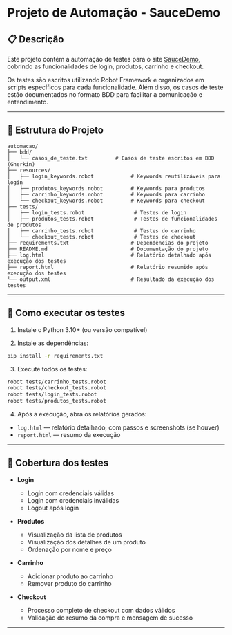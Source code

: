 # Projeto de Automação - SauceDemo

## 📋 Descrição

Este projeto contém a automação de testes para o site [SauceDemo](https://www.saucedemo.com/v1), cobrindo as funcionalidades de login, produtos, carrinho e checkout.

Os testes são escritos utilizando Robot Framework e organizados em scripts específicos para cada funcionalidade. Além disso, os casos de teste estão documentados no formato BDD para facilitar a comunicação e entendimento.

---

## 📂 Estrutura do Projeto

```
automacao/
├── bdd/
│   └── casos_de_teste.txt         # Casos de teste escritos em BDD (Gherkin)
├── resources/
│   ├── login_keywords.robot            # Keywords reutilizáveis para login
│   ├── produtos_keywords.robot         # Keywords para produtos
│   ├── carrinho_keywords.robot         # Keywords para carrinho
│   └── checkout_keywords.robot         # Keywords para checkout
├── tests/
│   ├── login_tests.robot                # Testes de login
│   ├── produtos_tests.robot             # Testes de funcionalidades de produtos
│   ├── carrinho_tests.robot             # Testes do carrinho
│   └── checkout_tests.robot             # Testes de checkout
├── requirements.txt                    # Dependências do projeto
├── README.md                           # Documentação do projeto
├── log.html                            # Relatório detalhado após execução dos testes
├── report.html                         # Relatório resumido após execução dos testes
└── output.xml                          # Resultado da execução dos testes
```

---

## 🚀 Como executar os testes

1. Instale o Python 3.10+ (ou versão compatível)

2. Instale as dependências:

```bash
pip install -r requirements.txt
```

3. Execute todos os testes:

```bash
robot tests/carrinho_tests.robot
robot tests/checkout_tests.robot
robot tests/login_tests.robot
robot tests/produtos_tests.robot
```

4. Após a execução, abra os relatórios gerados:

- `log.html` — relatório detalhado, com passos e screenshots (se houver)
- `report.html` — resumo da execução

---

## 🧪 Cobertura dos testes

- **Login**  
  - Login com credenciais válidas  
  - Login com credenciais inválidas  
  - Logout após login

- **Produtos**  
  - Visualização da lista de produtos  
  - Visualização dos detalhes de um produto  
  - Ordenação por nome e preço

- **Carrinho**  
  - Adicionar produto ao carrinho  
  - Remover produto do carrinho

- **Checkout**  
  - Processo completo de checkout com dados válidos  
  - Validação do resumo da compra e mensagem de sucesso

---

